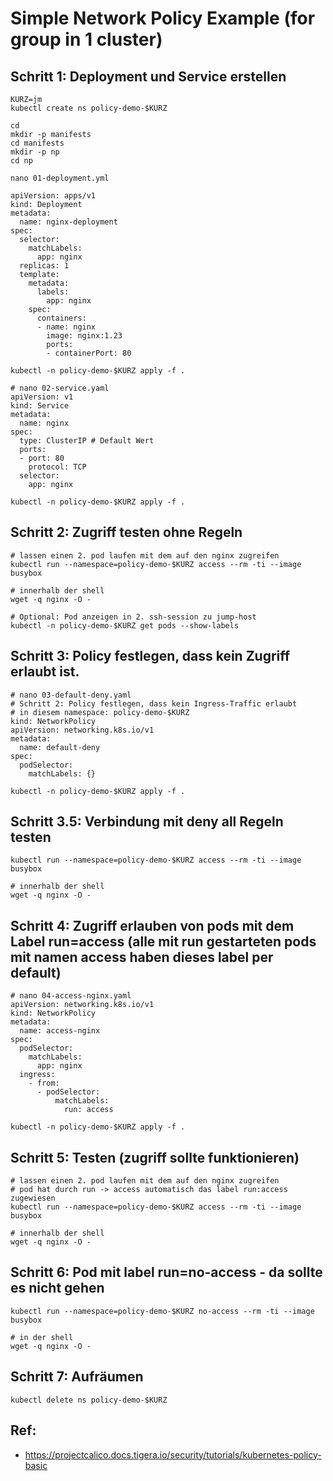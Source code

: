 # Simple Network Policy Example (for group in 1 cluster)

## Schritt 1: Deployment und Service erstellen 

```
KURZ=jm
kubectl create ns policy-demo-$KURZ 
```

```
cd 
mkdir -p manifests
cd manifests
mkdir -p np
cd np
```

```
nano 01-deployment.yml
```

```
apiVersion: apps/v1
kind: Deployment
metadata:
  name: nginx-deployment
spec:
  selector:
    matchLabels:
      app: nginx
  replicas: 1
  template:
    metadata:
      labels:
        app: nginx
    spec:
      containers:
      - name: nginx
        image: nginx:1.23
        ports:
        - containerPort: 80
```

```
kubectl -n policy-demo-$KURZ apply -f . 
```

```
# nano 02-service.yaml
apiVersion: v1
kind: Service
metadata:
  name: nginx
spec:
  type: ClusterIP # Default Wert 
  ports:
  - port: 80
    protocol: TCP
  selector:
    app: nginx
```

```
kubectl -n policy-demo-$KURZ apply -f . 
```

## Schritt 2: Zugriff testen ohne Regeln 

```
# lassen einen 2. pod laufen mit dem auf den nginx zugreifen 
kubectl run --namespace=policy-demo-$KURZ access --rm -ti --image busybox
```

```
# innerhalb der shell 
wget -q nginx -O -
```

```
# Optional: Pod anzeigen in 2. ssh-session zu jump-host
kubectl -n policy-demo-$KURZ get pods --show-labels
```

## Schritt 3: Policy festlegen, dass kein Zugriff erlaubt ist. 

```
# nano 03-default-deny.yaml 
# Schritt 2: Policy festlegen, dass kein Ingress-Traffic erlaubt
# in diesem namespace: policy-demo-$KURZ 
kind: NetworkPolicy
apiVersion: networking.k8s.io/v1
metadata:
  name: default-deny
spec:
  podSelector:
    matchLabels: {}
```

```
kubectl -n policy-demo-$KURZ apply -f .
```

## Schritt 3.5: Verbindung mit deny all Regeln testen 

```
kubectl run --namespace=policy-demo-$KURZ access --rm -ti --image busybox
```

```
# innerhalb der shell 
wget -q nginx -O -
```

## Schritt 4: Zugriff erlauben von pods mit dem Label run=access (alle mit run gestarteten pods mit namen access haben dieses label per default)

```
# nano 04-access-nginx.yaml 
apiVersion: networking.k8s.io/v1
kind: NetworkPolicy
metadata:
  name: access-nginx
spec:
  podSelector:
    matchLabels:
      app: nginx
  ingress:
    - from:
      - podSelector:
          matchLabels:
            run: access
```

```
kubectl -n policy-demo-$KURZ apply -f . 
```

## Schritt 5: Testen (zugriff sollte funktionieren)

```
# lassen einen 2. pod laufen mit dem auf den nginx zugreifen 
# pod hat durch run -> access automatisch das label run:access zugewiesen 
kubectl run --namespace=policy-demo-$KURZ access --rm -ti --image busybox
```

```
# innerhalb der shell 
wget -q nginx -O -
```


## Schritt 6: Pod mit label run=no-access - da sollte es nicht gehen 

``` 
kubectl run --namespace=policy-demo-$KURZ no-access --rm -ti --image busybox
```

```
# in der shell  
wget -q nginx -O -
```

## Schritt 7: Aufräumen 

```
kubectl delete ns policy-demo-$KURZ 
```


## Ref:

  * https://projectcalico.docs.tigera.io/security/tutorials/kubernetes-policy-basic

